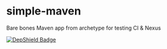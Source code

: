 # simple-maven
Bare bones Maven app from archetype for testing CI & Nexus

[![DepShield Badge](https://depshield.sonatype.org/badges/collinpeters/simple-maven2/depshield.svg)](https://depshield.github.io)
